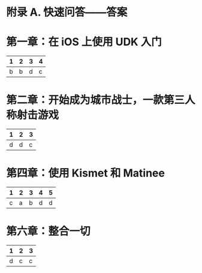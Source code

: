 # 附录 A. 快速问答——答案

# 第一章：在 iOS 上使用 UDK 入门

| 1 | 2 | 3 | 4 |
| --- | --- | --- | --- |
| b | b | d | c |

# 第二章：开始成为城市战士，一款第三人称射击游戏

| 1 | 2 | 3 |
| --- | --- | --- |
| d | d | c |

# 第四章：使用 Kismet 和 Matinee

| 1 | 2 | 3 | 4 | 5 |
| --- | --- | --- | --- | --- |
| c | a | b | d | d |

# 第六章：整合一切

| 1 | 2 | 3 |
| --- | --- | --- |
| d | c | c |
